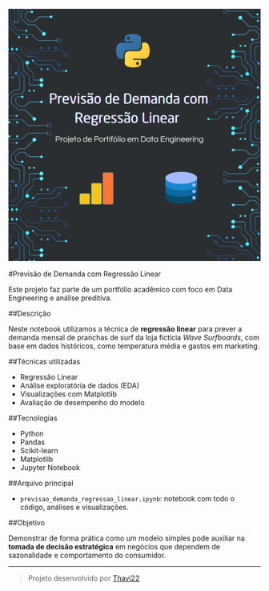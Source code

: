 ![Banner do Projeto](./banner_previsao_demanda.png)

#Previsão de Demanda com Regressão Linear

Este projeto faz parte de um portfólio acadêmico com foco em Data Engineering e análise preditiva.

##Descrição

Neste notebook utilizamos a técnica de **regressão linear** para prever a demanda mensal de pranchas de surf da loja fictícia _Wave Surfboards_, com base em dados históricos, como temperatura média e gastos em marketing.

##Técnicas utilizadas

- Regressão Linear
- Análise exploratória de dados (EDA)
- Visualizações com Matplotlib
- Avaliação de desempenho do modelo

##Tecnologias

- Python
- Pandas
- Scikit-learn
- Matplotlib
- Jupyter Notebook

##Arquivo principal

- `previsao_demanda_regressao_linear.ipynb`: notebook com todo o código, análises e visualizações.

##Objetivo

Demonstrar de forma prática como um modelo simples pode auxiliar na **tomada de decisão estratégica** em negócios que dependem de sazonalidade e comportamento do consumidor.

---

> Projeto desenvolvido por [Thavi22](https://github.com/Thavi22)
